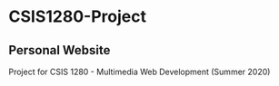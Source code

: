 # CSIS1280-Project

## Personal Website

Project for CSIS 1280 - Multimedia Web Development (Summer 2020)
